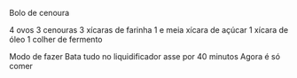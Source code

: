 Bolo de cenoura

4 ovos
3 cenouras 
3 xícaras de farinha 
1 e meia xícara de açúcar 
1 xícara de óleo
1 colher de fermento

Modo de fazer 
Bata tudo no liquidificador
asse por 40 minutos 
Agora é só comer